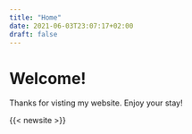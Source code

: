 ```yaml
---
title: "Home"
date: 2021-06-03T23:07:17+02:00
draft: false
---
```


# Welcome!

Thanks for visting my website. Enjoy your stay!

{{< newsite >}}